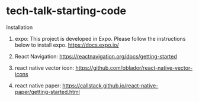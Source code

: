 # tech-talk-starting-code

Installation

1. expo:
   This project is developed in Expo. Please follow the instructions below to install expo.
   https://docs.expo.io/

2. React Navigation:
   https://reactnavigation.org/docs/getting-started
   
3. react native vector icon:
   https://github.com/oblador/react-native-vector-icons
   
4. react native paper:
   https://callstack.github.io/react-native-paper/getting-started.html
